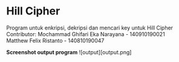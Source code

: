 # Hill Cipher
Program untuk enkripsi, dekripsi dan mencari key untuk Hill Cipher
Contributor:
Mochammad Ghifari Eka Narayana  - 140910190021 <br/>
Matthew Felix Ristanto          - 140810190047 <br/>

**Screenshot output program**
![output][output.png]

